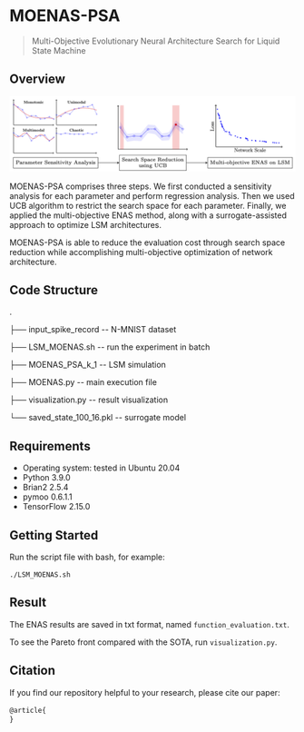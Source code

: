 # MOENAS-PSA
> Multi-Objective Evolutionary Neural Architecture Search for Liquid State Machine
## Overview
<!-- ![](images/flowchart.png) -->
<img src="images/flowchart.png" width="600">

MOENAS-PSA comprises three steps. 
We first conducted a sensitivity analysis for each parameter and perform regression analysis. Then we used UCB algorithm to restrict the search space for each parameter. Finally, we applied the multi-objective ENAS method, along with a surrogate-assisted approach to optimize LSM architectures. 

MOENAS-PSA is able to reduce the evaluation cost through search space reduction while accomplishing multi-objective optimization of network architecture.
## Code Structure
.

├── input_spike_record -- N-MNIST dataset

├── LSM_MOENAS.sh -- run the experiment in batch

├── MOENAS_PSA_k_1 -- LSM simulation

├── MOENAS.py -- main execution file

├── visualization.py -- result visualization

└── saved_state_100_16.pkl -- surrogate model
## Requirements
- Operating system: tested in Ubuntu 20.04
- Python 3.9.0
- Brian2 2.5.4
- pymoo 0.6.1.1
- TensorFlow 2.15.0

## Getting Started
Run the script file with bash, for example:
```
./LSM_MOENAS.sh
```
## Result
The ENAS results are saved in txt format, named `function_evaluation.txt`.

To see the Pareto front compared with the SOTA, run `visualization.py`.
## Citation
If you find our repository helpful to your research, please cite our paper:
```
@article{
}
```



